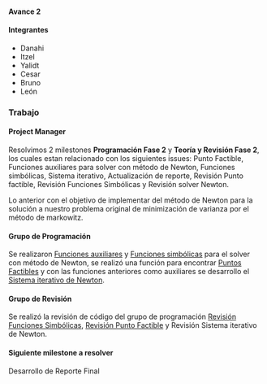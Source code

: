 #### Avance 2

#### Integrantes
* Danahi
* Itzel
* Yalidt
* Cesar
* Bruno
* León

### Trabajo <br>

#### Project Manager<br>
Resolvimos 2 milestones **Programación Fase 2** y **Teoría y Revisión Fase 2**, los cuales estan relacionado con los siguientes issues: Punto Factible, Funciones auxiliares para solver con método de Newton, Funciones simbólicas, Sistema iterativo, Actualización de reporte, Revisión Punto factible, Revisión Funciones Simbólicas y Revisión solver Newton.

Lo anterior con el objetivo de implementar del método de Newton para la solución a nuestro problema original de minimización de varianza por el método de markowitz.


#### Grupo de Programación<br>

Se realizaron [Funciones auxiliares](https://github.com/czammar/MNO_finalproject/blob/master/notebooks/Programacion/line_search.py) y [Funciones simbólicas](https://github.com/czammar/MNO_finalproject/blob/master/notebooks/Programacion/symbolic_gradient_Hessian.ipynb) para el solver con método de Newton, se realizó una función para encontrar [Puntos Factibles](https://github.com/czammar/MNO_finalproject/blob/master/notebooks/Programacion/Feasible_Markowitz.ipynb) y con las funciones anteriores como auxiliares se desarrollo el [Sistema iterativo de Newton](https://github.com/czammar/MNO_finalproject/blob/master/notebooks/Programacion/5_Solver_sistema_iterativo.ipynb).

#### Grupo de Revisión<br>
Se realizó la revisión de código del grupo de programación [Revisión Funciones Simbólicas](https://github.com/czammar/MNO_finalproject/blob/master/notebooks/Revision/2Revision_Symbolic_GH.ipynb), [Revisión Punto Factible](https://github.com/czammar/MNO_finalproject/blob/master/notebooks/Revision/2Revision_PuntoFact.ipynb) y Revisión Sistema iterativo de Newton.



#### Siguiente milestone a resolver<br>

Desarrollo de Reporte Final
